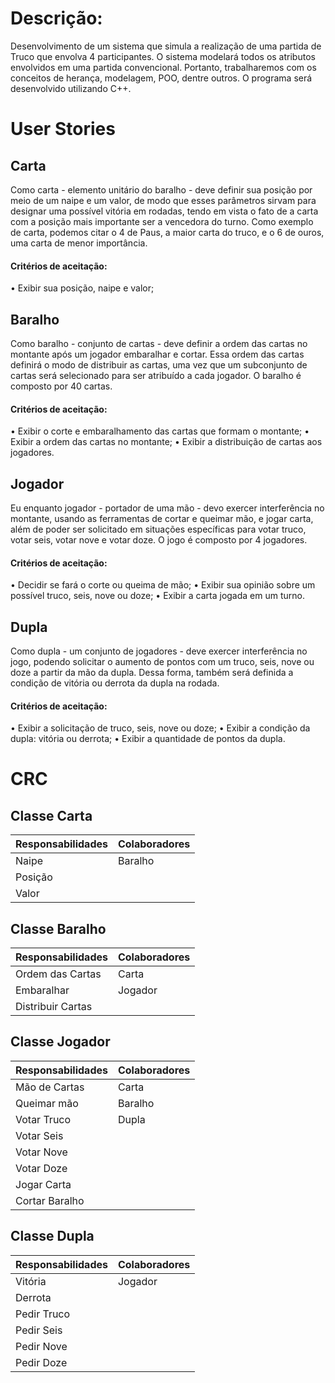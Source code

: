 # Descrição:
Desenvolvimento de um sistema que simula a realização de uma partida de Truco que envolva 4 participantes. O sistema modelará todos os atributos envolvidos em uma partida convencional. Portanto, trabalharemos com os conceitos de herança, modelagem, POO, dentre outros. O programa será desenvolvido utilizando C++.


# User Stories

  ## Carta 

Como carta - elemento unitário do baralho - deve definir sua posição por meio de um naipe e um valor, de modo que esses parâmetros sirvam para designar uma possível vitória em rodadas, tendo em vista o fato de a carta com a posição mais importante ser a vencedora do turno. Como exemplo de carta, podemos citar o 4 de Paus, a maior carta do truco, e o 6 de ouros, uma carta de menor importância. 

#### Critérios de aceitação: 
•	Exibir sua posição, naipe e valor;

## Baralho 

Como baralho - conjunto de cartas - deve definir a ordem das cartas no montante após um jogador embaralhar e cortar. Essa ordem das cartas definirá o modo de distribuir as cartas, uma vez que um subconjunto de cartas será selecionado para ser atribuído a cada jogador. O baralho é composto por 40 cartas. 

#### Critérios de aceitação: 
•	Exibir o corte e embaralhamento das cartas que formam o montante;
•	Exibir a ordem das cartas no montante;
•	Exibir a distribuição de cartas aos jogadores. 


## Jogador 

Eu enquanto jogador - portador de uma mão - devo exercer interferência no montante, usando as ferramentas de cortar e queimar mão, e jogar carta, além de poder ser solicitado em situações específicas para votar truco, votar seis, votar nove e votar doze.  O jogo é composto por 4 jogadores. 

  #### Critérios de aceitação:
•	Decidir se fará o corte ou queima de mão; 
•	Exibir sua opinião sobre um possível truco, seis, nove ou doze;
•	Exibir a carta jogada em um turno.


## Dupla

Como dupla - um conjunto de jogadores - deve exercer interferência no jogo, podendo solicitar o aumento de pontos com um truco, seis, nove ou doze a partir da mão da dupla. Dessa forma, também será definida a condição de vitória ou derrota da dupla na rodada. 
	
  #### Critérios de aceitação: 
•	Exibir a solicitação de truco, seis, nove ou doze;
•	Exibir a condição da dupla: vitória ou derrota; 
•	Exibir a quantidade de pontos da dupla.


# CRC
## Classe Carta

Responsabilidades | Colaboradores
--------- | ------
Naipe     | Baralho
Posição   | 
Valor     | 

## Classe Baralho

Responsabilidades | Colaboradores
--------- | ------
Ordem das Cartas | Carta
Embaralhar | Jogador
Distribuir Cartas | 
 

## Classe Jogador

Responsabilidades | Colaboradores
--------- | ------
Mão de Cartas | Carta
Queimar mão | Baralho
Votar Truco | Dupla
Votar Seis |
Votar Nove |
Votar Doze |
Jogar Carta |
Cortar Baralho |

## Classe Dupla

Responsabilidades | Colaboradores
--------- | --------------
Vitória | Jogador
Derrota | 
Pedir Truco | 
Pedir Seis | 
Pedir Nove | 
Pedir Doze | 
